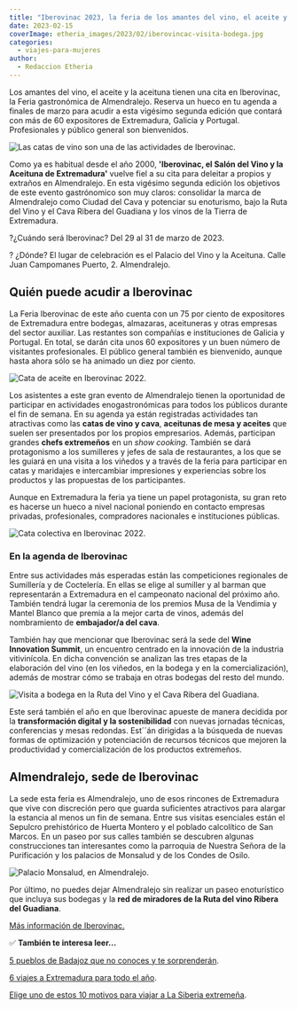 ```yaml
---
title: "Iberovinac 2023, la feria de los amantes del vino, el aceite y la aceituna"
date: 2023-02-15
coverImage: etheria_images/2023/02/iberovincac-visita-bodega.jpg
categories: 
  - viajes-para-mujeres
author: 
  - Redaccion Etheria
---
```


Los amantes del vino, el aceite y la aceituna tienen una cita en Iberovinac, la Feria 
gastronómica de Almendralejo. Reserva un hueco en tu agenda a finales de marzo para 
acudir a esta vigésimo segunda edición que contará con más de 60 expositores de 
Extremadura, Galicia y Portugal. Profesionales y público general son bienvenidos. 

![Las catas de vino son una de las actividades de Iberovinac.](etheria_images/2023/02/Iberovinac-cata-vino-850x568.jpg "Las catas de vino son una de las actividades de Iberovinac.")

Como ya es habitual desde el año 2000, **'Iberovinac, el Salón del Vino y la Aceituna de 
Extremadura'** vuelve fiel a su cita para deleitar a propios y extraños en Almendralejo. 
En esta vigésimo segunda edición los objetivos de este evento gastrónomico son muy 
claros: consolidar la marca de Almendralejo como Ciudad del Cava y potenciar su 
enoturismo, bajo la Ruta del Vino y el Cava Ribera del Guadiana y los vinos de la Tierra 
de Extremadura. 

?¿Cuándo será Iberovinac? Del 29 al 31 de marzo de 2023. 

? ¿Dónde? El lugar de celebración es el Palacio del Vino y la Aceituna. Calle Juan 
Campomanes Puerto, 2. Almendralejo. 

## Quién puede acudir a Iberovinac

La Feria Iberovinac de este año cuenta con un 75 por ciento de expositores de 
Extremadura entre bodegas, almazaras, aceituneras y otras empresas del sector auxiliar. 
Las restantes son compañías e instituciones de Galicia y Portugal. En total, se darán 
cita unos 60 expositores y un buen número de visitantes profesionales. El público 
general también es bienvenido, aunque hasta ahora sólo se ha animado un diez por ciento. 

![Cata de aceite en Iberovinac 2022.](etheria_images/2023/02/Iberovinac-cata-aceite-850x566.jpg "Cata de aceite en Iberovinac 2022.")

Los asistentes a este gran evento de Almendralejo tienen la oportunidad de participar en 
actividades enogastronómicas para todos los públicos durante el fin de semana. En su 
agenda ya están registradas actividades tan atractivas como las **catas de vino y 
cava**, **aceitunas de mesa y aceites** que suelen ser presentados por los propios 
empresarios. Además, participan grandes **chefs extremeños** en un _show cooking_. 
También se dará protagonismo a los sumilleres y jefes de sala de restaurantes, a los que 
se les guiará en una visita a los viñedos y a través de la feria para participar en 
catas y maridajes e intercambiar impresiones y experiencias sobre los productos y las 
propuestas de los participantes. 

Aunque en Extremadura la feria ya tiene un papel protagonista, su gran reto es hacerse 
un hueco a nivel nacional poniendo en contacto empresas privadas, profesionales, 
compradores nacionales e instituciones públicas. 

![Cata colectiva en Iberovinac 2022.](etheria_images/2023/02/iberovinac-2022-850x568.jpg "Cata colectiva en Iberovinac 2022.")

### En la agenda de Iberovinac

Entre sus actividades más esperadas están las competiciones regionales de Sumillería y 
de Coctelería. En ellas se elige al sumiller y al barman que representarán a Extremadura 
en el campeonato nacional del próximo año. También tendrá lugar la ceremonia de los 
premios Musa de la Vendimia y Mantel Blanco que premia a la mejor carta de vinos, además 
del nombramiento de **embajador/a del cava**. 

También hay que mencionar que Iberovinac será la sede del **Wine Innovation Summit**, un 
encuentro centrado en la innovación de la industria vitivinícola. En dicha convención se 
analizan las tres etapas de la elaboración del vino (en los viñedos, en la bodega y en 
la comercialización), además de mostrar cómo se trabaja en otras bodegas del resto del 
mundo. 

![Visita a bodega en la Ruta del Vino y el Cava Ribera del Guadiana.](etheria_images/2023/02/iberovincac-visita-bodega.jpg "Visita a bodega en la Ruta del Vino y el Cava Ribera del Guadiana.")

Este será también el año en que Iberovinac apueste de manera decidida por la 
**transformación digital y la sostenibilidad** con nuevas jornadas técnicas, 
conferencias y mesas redondas. Est´´án dirigidas a la búsqueda de nuevas formas de 
optimización y potenciación de recursos técnicos que mejoren la productividad y 
comercialización de los productos extremeños. 

## Almendralejo, sede de Iberovinac 

La sede esta feria es Almendralejo, uno de esos rincones de Extremadura que vive con 
discreción pero que guarda suficientes atractivos para alargar la estancia al menos un 
fin de semana. Entre sus visitas esenciales están el Sepulcro prehistórico de Huerta 
Montero y el poblado calcolítico de San Marcos. En un paseo por sus calles también se 
descubren algunas construcciones tan interesantes como la parroquia de Nuestra Señora de 
la Purificación y los palacios de Monsalud y de los Condes de Osilo. 

![Palacio Monsalud, en Almendralejo.](etheria_images/2023/02/almendralejo-Palacio-Monsalud-850x638.jpg "Palacio Monsalud, en Almendralejo.")

Por último, no puedes dejar Almendralejo sin realizar un paseo enoturístico que incluya 
sus bodegas y la **red de miradores de la Ruta del vino Ribera del Guadiana**. 

[Más información de Iberovinac.](http://www.iberovinac.es/) 

✅ **También te interesa leer...** 

[5 pueblos de Badajoz que no conoces y te 
sorprenderán](https://etheriamagazine.com/2022/05/03/ruta-pueblos-bonitos-badajoz/). 

[6 viajes a Extremadura para todo el 
año](https://etheriamagazine.com/2022/06/27/viajes-a-extremadura/). 

[Elige uno de estos 10 motivos para viajar a La Siberia 
extremeña](https://etheriamagazine.com/2021/09/26/10-motivos-para-viajar-a-la-siberia-extremena/).

